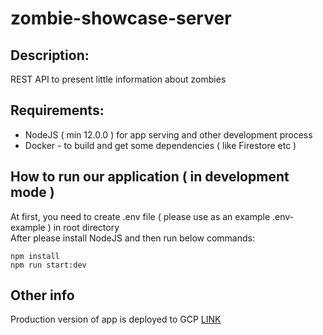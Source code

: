 # zombie-showcase-server

## Description:
REST API to present little information about zombies

## Requirements:
- NodeJS ( min 12.0.0 ) for app serving and other development process
- Docker - to build and get some dependencies ( like Firestore etc )

## How to run our application ( in development mode )
At first, you need to create .env file ( please use as an example .env-example ) in root directory <br/>
After please install NodeJS and then run below commands:
```
npm install
npm run start:dev
```

## Other info
Production version of app is deployed to GCP [LINK](https://zombie-showcase-server-kgptm5ui3q-ey.a.run.app)

